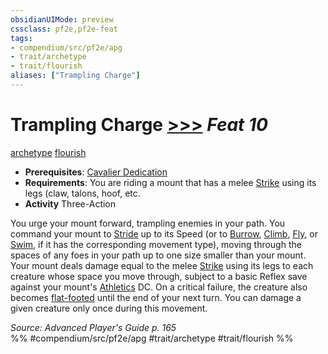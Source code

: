 ```yaml
---
obsidianUIMode: preview
cssclass: pf2e,pf2e-feat
tags:
- compendium/src/pf2e/apg
- trait/archetype
- trait/flourish
aliases: ["Trampling Charge"]
---
```

# Trampling Charge  [>>>](chapter-9-playing-the-game.md#Actions "Three-Action") *Feat 10*  
[archetype](archetype.md "Archetype Feat Trait")  [flourish](flourish.md "Flourish Combat Trait")  

- **Prerequisites**: [Cavalier Dedication](cavalier-dedication-apg.md)
- **Requirements**: You are riding a mount that has a melee [Strike](strike.md) using its legs (claw, talons, hoof, etc.
- **Activity** Three-Action

You urge your mount forward, trampling enemies in your path. You command your mount to [Stride](stride.md) up to its Speed (or to [Burrow](burrow.md), [Climb](climb.md), [Fly](Reference/Rules/Actions/fly.md), or [Swim](swim.md), if it has the corresponding movement type), moving through the spaces of any foes in your path up to one size smaller than your mount. Your mount deals damage equal to the melee [Strike](strike.md) using its legs to each creature whose space you move through, subject to a basic Reflex save against your mount's [Athletics](skills.md#Athletics) DC. On a critical failure, the creature also becomes [flat-footed](conditions.md#Flat-footed) until the end of your next turn. You can damage a given creature only once during this movement.

*Source: Advanced Player's Guide p. 165*  
%% #compendium/src/pf2e/apg #trait/archetype #trait/flourish %%